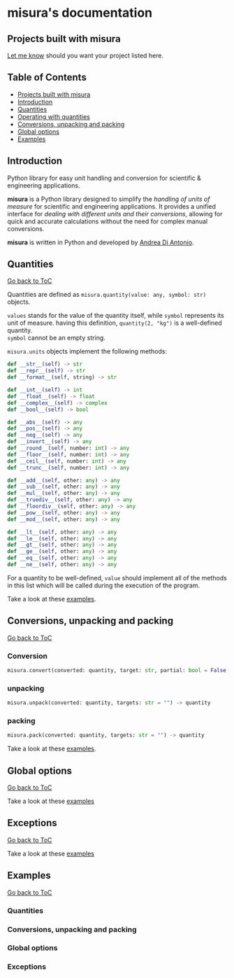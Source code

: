 # misura's documentation

## Projects built with misura

<a href="mailto:mail@diantonioandrea.com?subject=misura's project">Let me know<a> should you want your project listed here.

## Table of Contents

* [Projects built with misura](#projects-built-with-misura)
* [Introduction](#introduction)
* [Quantities](#quantities)
* [Operating with quantities](#quantities)
* [Conversions, unpacking and packing](#conversions-unpacking-and-packing)
* [Global options](#global-options)
* [Examples](#examples) 

## Introduction

Python library for easy unit handling and conversion for scientific & engineering applications.  

**misura** is a Python library designed to simplify the *handling of units of measure* for scientific and engineering applications. It provides a unified interface for *dealing with different units and their conversions*, allowing for quick and accurate calculations without the need for complex manual conversions.  

**misura** is written in Python and developed by [Andrea Di Antonio](https://github.com/diantonioandrea).

## Quantities

[Go back to ToC](#table-of-contents)

Quantities are defined as `misura.quantity(value: any, symbol: str)` objects.  

`values` stands for the value of the quantity itself, while `symbol` represents its unit of measure. having this definition, `quantity(2, "kg")` is a well-defined quantity.  
`symbol` cannot be an empty string.

`misura.units` objects implement the following methods:

``` python
def __str__(self) -> str
def __repr__(self) -> str
def __format__(self, string) -> str

def __int__(self) -> int
def __float__(self) -> float
def __complex__(self) -> complex
def __bool__(self) -> bool

def __abs__(self) -> any
def __pos__(self) -> any
def __neg__(self) -> any
def __invert__(self) -> any
def __round__(self, number: int) -> any
def __floor__(self, number: int) -> any
def __ceil__(self, number: int) -> any
def __trunc__(self, number: int) -> any

def __add__(self, other: any) -> any
def __sub__(self, other: any) -> any
def __mul__(self, other: any) -> any
def __truediv__(self, other: any) -> any
def __floordiv__(self, other: any) -> any
def __pow__(self, other: any) -> any
def __mod__(self, other: any) -> any

def __lt__(self, other: any) -> any
def __le__(self, other: any) -> any
def __gt__(self, other: any) -> any
def __ge__(self, other: any) -> any
def __eq__(self, other: any) -> any
def __ne__(self, other: any) -> any
```

For a quantity to be well-defined, `value` should implement all of the methods in this list which will be called during the execution of the program.

Take a look at these [examples](#quantities-1).

## Conversions, unpacking and packing

[Go back to ToC](#table-of-contents)

### Conversion

``` python
misura.convert(converted: quantity, target: str, partial: bool = False, un_pack: bool = False) -> quantity
```

### unpacking

``` python
misura.unpack(converted: quantity, targets: str = "") -> quantity
```

### packing

``` python
misura.pack(converted: quantity, targets: str = "") -> quantity
```

Take a look at these [examples](#conversions-unpacking-and-packing-1).

## Global options

[Go back to ToC](#table-of-contents)

Take a look at these [examples](#global-options-1)

## Exceptions

[Go back to ToC](#table-of-contents)

Take a look at these [examples](#exceptions-1)

## Examples

[Go back to ToC](#table-of-contents)

### Quantities

### Conversions, unpacking and packing

### Global options

### Exceptions
